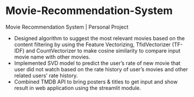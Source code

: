 # Movie-Recommendation-System
Movie Recommendation System | Personal Project


- Designed algorithm to suggest the most relevant movies based on the content filtering by using the Feature Vectorizing,
TfidVectorizer (TF-IDF) and CountVectorizer to make cosine similarity to compare input movie name with other movies.
- Implemented SVD model to predict the user’s rate of new movie that user did not watch based on the rate history of
user’s movies and other related users’ rate history.
- Combined TMDB API to bring posters & titles to get input and show result in web application using the streamlit module.
